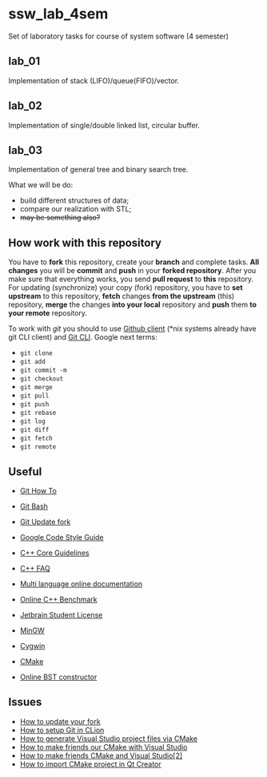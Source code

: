 # ssw_lab_4sem
Set of laboratory tasks for course of system software (4 semester)

## lab_01

Implementation of stack (LIFO)/queue(FIFO)/vector.  

## lab_02

Implementation of single/double linked list, circular buffer.  

## lab_03  

Implementation of general tree and binary search tree.    



What we will be do:

- build different structures of data;
- compare our realization with STL;
- ~~may be something also?~~

## How work with this repository

You have to **fork** this repository, create your **branch** and complete tasks. **All changes** you will be **commit** and **push** in your **forked repository**. After you make sure that everything works, you send **pull request** to **this** repository. For updating (synchronize) your copy (fork) repository, you have to **set upstream** to this repository, **fetch** changes **from the upstream** (this) repository, **merge** the changes **into your local** repository and **push** them **to your remote** repository.

To work with *git* you should to use [Github client](https://desktop.github.com/) (*nix systems already have git CLI client) and [Git CLI](https://gitforwindows.org/). Google next terms:

- `git clone`
- `git add`
- `git commit -m`
- `git checkout`
- `git merge`
- `git pull`
- `git push`
- `git rebase`
- `git log`
- `git diff`
- `git fetch`
- `git remote`



## Useful

- [Git How To](https://githowto.com/ru/setup)

- [Git Bash](https://gitforwindows.org/)

- [Git Update fork](https://help.github.com/en/articles/syncing-a-fork)

- [Google Code Style Guide](https://google.github.io/styleguide/cppguide.html)

- [C++ Core Guidelines](https://isocpp.github.io/CppCoreGuidelines/CppCoreGuidelines)

- [C++ FAQ](https://isocpp.org/faq)

- [Multi language online documentation](https://docs.w3cub.com/cpp/)

- [Online C++ Benchmark](http://quick-bench.com/)

- [Jetbrain Student License](https://www.jetbrains.com/shop/eform/students)

- [MinGW](http://mingw-w64.org/doku.php)

- [Cygwin](https://www.cygwin.com/)

- [CMake](https://cmake.org/download/)

- [Online BST constructor](https://www.cs.usfca.edu/~galles/visualization/BST.html)



## Issues

- [How to update your fork](https://stackoverflow.com/questions/20984802/how-can-i-keep-my-fork-in-sync-without-adding-a-separate-remote/21131381#21131381)
- [How to setup Git in CLion](https://stackoverflow.com/questions/35087523/git-exe-error-while-loading-shared-libraries-cannot-open-shared-object-file)
- [How to generate Visual Studio project files via CMake](https://preshing.com/20170511/how-to-build-a-cmake-based-project/)
- [How to make friends our CMake with Visual Studio](https://www.youtube.com/watch?v=gYmgbqGfv-8)
- [How to make friends CMake and Visual Studio[2]](https://docs.microsoft.com/ru-ru/cpp/build/cmake-projects-in-visual-studio?view=vs-2019)
- [How to import CMake project in Qt Creator](https://codeyarns.com/2016/01/26/how-to-import-cmake-project-in-qt-creator/)
